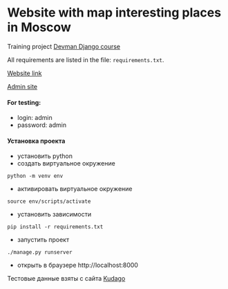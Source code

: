 # Website with map interesting places in Moscow 

Training project [Devman Django course](https://dvmn.org/modules/django/)  

All requirements are listed in the file: `requirements.txt`.

[Website link](https://webspring58.pythonanywhere.com/)

[Admin site](https://webspring58.pythonanywhere.com/admin/)

#### For testing:
- login: admin
- password: admin

#### Установка проекта

- установить python
- создать виртуальное окружение 
```shell script
python -m venv env
```
- активировать виртуальное окружение
```shell script
source env/scripts/activate
```
- установить зависимости
```shell script
pip install -r requirements.txt
```
- запустить проект
```shell script
./manage.py runserver
```
- открыть в браузере http://localhost:8000


Тестовые данные взяты с сайта [Kudago](https://kudago.com/)
